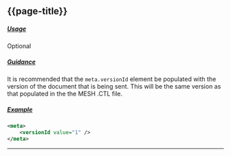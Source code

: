 ## {{page-title}}

<h5><ins>Usage</ins></h5>

<span class="mro-circle optional" title="Optional"></span> Optional


<h5><ins>Guidance</ins></h5>

It is recommended that the `meta.versionId` element be populated with the version of the document that is being sent. This will be the same version as that populated in the the MESH .CTL file.

<h5><ins>Example</ins></h5>

```xml
<meta>
    <versionId value="1" />
</meta>
```

---